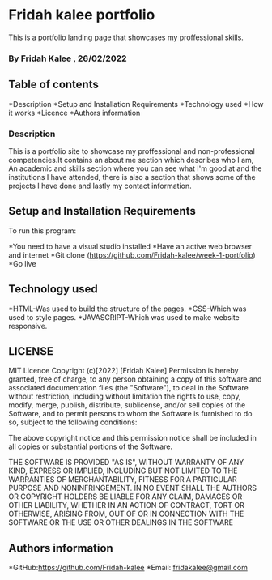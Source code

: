 # Fridah kalee portfolio
This is a portfolio landing page that showcases my proffessional skills.
### By Fridah Kalee , 26/02/2022
## Table of contents
*Description
*Setup and Installation Requirements
*Technology used
*How it works
*Licence
*Authors information
### Description
This is a portfolio site to showcase my proffessional and non-professional competencies.It contains an about me section which describes who I am, An academic and skills section where you can see what I'm good at and the institutions I have attended, there is also a section that shows some of the projects I have done and lastly my contact information.
## Setup and Installation Requirements
To run this program:

*You need to have a visual studio installed
*Have an active web browser and internet
*Git clone (https://github.com/Fridah-kalee/week-1-portfolio)
*Go live 
## Technology used
*HTML-Was used to build the structure of the pages.
*CSS-Which was used to style pages.
*JAVASCRIPT-Which was used to make website responsive.
## LICENSE
MIT Licence 
Copyright (c)[2022] [Fridah Kalee]
Permission is hereby granted, free of charge, to any person obtaining a copy of this software and associated documentation files (the "Software"), to deal in the Software without restriction, including without limitation the rights to use, copy, modify, merge, publish, distribute, sublicense, and/or sell copies of the Software, and to permit persons to whom the Software is furnished to do so, subject to the following conditions:

The above copyright notice and this permission notice shall be included in all copies or substantial portions of the Software.

THE SOFTWARE IS PROVIDED "AS IS", WITHOUT WARRANTY OF ANY KIND, EXPRESS OR IMPLIED, INCLUDING BUT NOT LIMITED TO THE WARRANTIES OF MERCHANTABILITY, FITNESS FOR A PARTICULAR PURPOSE AND NONINFRINGEMENT. IN NO EVENT SHALL THE AUTHORS OR COPYRIGHT HOLDERS BE LIABLE FOR ANY CLAIM, DAMAGES OR OTHER LIABILITY, WHETHER IN AN ACTION OF CONTRACT, TORT OR OTHERWISE, ARISING FROM, OUT OF OR IN CONNECTION WITH THE SOFTWARE OR THE USE OR OTHER DEALINGS IN THE SOFTWARE
## Authors information
*GitHub:https://github.com/Fridah-kalee
*Email: fridakalee@gmail.com


